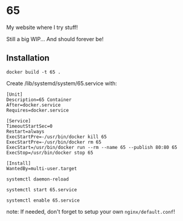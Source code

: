 # 65

My website where I try stuff!

Still a big WIP... And should forever be!

## Installation

```
docker build -t 65 .
```

Create /lib/systemd/system/65.service with:

```
[Unit]
Description=65 Container
After=docker.service
Requires=docker.service

[Service]
TimeoutStartSec=0
Restart=always
ExecStartPre=-/usr/bin/docker kill 65
ExecStartPre=-/usr/bin/docker rm 65
ExecStart=/usr/bin/docker run --rm --name 65 --publish 80:80 65
ExecStop=/usr/bin/docker stop 65

[Install]
WantedBy=multi-user.target
```

```
systemctl daemon-reload
```

```
systemctl start 65.service
```

```
systemctl enable 65.service
```

note: If needed, don't forget to setup your own `nginx/default.conf`!
